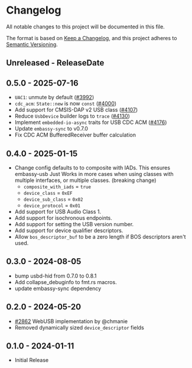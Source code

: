# Changelog

All notable changes to this project will be documented in this file.

The format is based on [Keep a Changelog](https://keepachangelog.com/en/1.0.0/),
and this project adheres to [Semantic Versioning](https://semver.org/spec/v2.0.0.html).

<!-- next-header -->
## Unreleased - ReleaseDate

## 0.5.0 - 2025-07-16

- `UAC1`: unmute by default ([#3992](https://github.com/embassy-rs/embassy/pull/3992))
- `cdc_acm`: `State::new` is now `const` ([#4000](https://github.com/embassy-rs/embassy/pull/4000))
- Add support for CMSIS-DAP v2 USB class ([#4107](https://github.com/embassy-rs/embassy/pull/4107))
- Reduce `UsbDevice` builder logs to `trace` ([#4130](https://github.com/embassy-rs/embassy/pull/4130))
- Implement `embedded-io-async` traits for USB CDC ACM ([#4176](https://github.com/embassy-rs/embassy/pull/4176))
- Update `embassy-sync` to v0.7.0
- Fix CDC ACM BufferedReceiver buffer calculation

## 0.4.0 - 2025-01-15

- Change config defaults to to composite with IADs. This ensures embassy-usb Just Works in more cases when using classes with multiple interfaces, or multiple classes. (breaking change)
    - `composite_with_iads` = `true`
    - `device_class` = `0xEF`
    - `device_sub_class` = `0x02`
    - `device_protocol` = `0x01`
- Add support for USB Audio Class 1.
- Add support for isochronous endpoints.
- Add support for setting the USB version number.
- Add support for device qualifier descriptors.
- Allow `bos_descriptor_buf` to be a zero length if BOS descriptors aren't used.

## 0.3.0 - 2024-08-05

- bump usbd-hid from 0.7.0 to 0.8.1
- Add collapse_debuginfo to fmt.rs macros.
- update embassy-sync dependency

## 0.2.0 - 2024-05-20

- [#2862](https://github.com/embassy-rs/embassy/pull/2862) WebUSB implementation by @chmanie
- Removed dynamically sized `device_descriptor` fields

## 0.1.0 - 2024-01-11

- Initial Release
